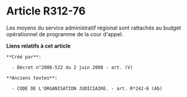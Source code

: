 # Article R312-76

Les moyens du service administratif régional sont rattachés au budget opérationnel de programme de la cour d'appel.

**Liens relatifs à cet article**

	**Créé par**:

	  - Décret n°2008-522 du 2 juin 2008 - art. (V)

	**Anciens textes**:

	  - CODE DE L'ORGANISATION JUDICIAIRE. - art. R*242-6 (Ab)
